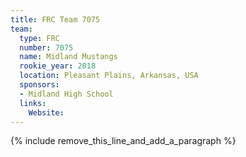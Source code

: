 ```yaml
---
title: FRC Team 7075
team:
  type: FRC
  number: 7075
  name: Midland Mustangs
  rookie_year: 2018
  location: Pleasant Plains, Arkansas, USA
  sponsors:
  - Midland High School
  links:
    Website:
---
```


{% include remove_this_line_and_add_a_paragraph %}